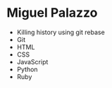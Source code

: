 # Miguel Palazzo

* Killing history using git rebase
* Git
* HTML
* CSS
* JavaScript
* Python
* Ruby
